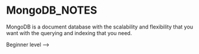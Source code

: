 # MongoDB_NOTES

MongoDB is a document database with the scalability and flexibility that you want with the querying and indexing that you need.

Beginner level -->
